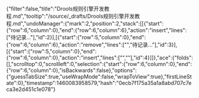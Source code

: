 {"filter":false,"title":"Drools规则引擎开发教程.md","tooltip":"/source/_drafts/Drools规则引擎开发教程.md","undoManager":{"mark":2,"position":2,"stack":[[{"start":{"row":6,"column":0},"end":{"row":6,"column":6},"action":"insert","lines":["待记录..."],"id":2}],[{"start":{"row":5,"column":0},"end":{"row":6,"column":6},"action":"remove","lines":["","待记录..."],"id":3}],[{"start":{"row":5,"column":0},"end":{"row":6,"column":0},"action":"insert","lines":["",""],"id":4}]]},"ace":{"folds":[],"scrolltop":0,"scrollleft":0,"selection":{"start":{"row":6,"column":0},"end":{"row":6,"column":0},"isBackwards":false},"options":{"guessTabSize":true,"useWrapMode":false,"wrapToView":true},"firstLineState":0},"timestamp":1460083958579,"hash":"0ecb7f175a35a1a8abd707c7eca3e2d451c1e078"}